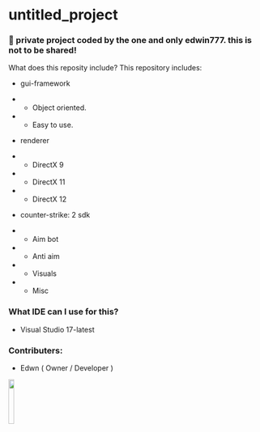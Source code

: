 # untitled_project
### 💜 private project coded by the one and only edwin777. this is not to be shared!
What does this reposity include? This repository includes:
- gui-framework
- - Object oriented.
- - Easy to use.

- renderer
- - DirectX 9
- - DirectX 11
- - DirectX 12

- counter-strike: 2 sdk
- - Aim bot
- - Anti aim
- - Visuals
- - Misc

### What IDE can I use for this?
- Visual Studio 17-latest

### Contributers:
- Edwn ( Owner / Developer )

[<img src="https://github.com/EdwinS7/untitled_project/assets/88218388/42f70e46-db4e-4bd4-be55-91bc4c7c58be" width=15% height=15%>](https://twitter.com/CounterStrike)